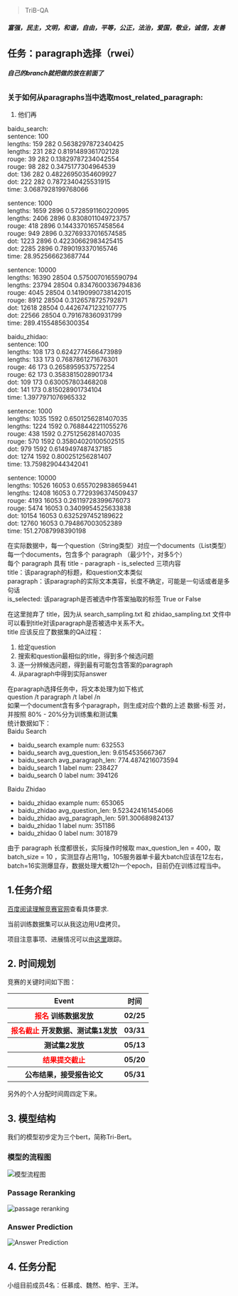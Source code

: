 > TriB-QA

###### **富强，民主，文明，和谐，自由，平等，公正，法治，爱国，敬业，诚信，友善**

## 任务：paragraph选择（rwei）
###### **自己的branch就把做的放在前面了**

### 关于如何从paragraphs当中选取most_related_paragraph:  
1. 他们再

baidu_search:  
sentence: 100  
lengths:  159 282 0.5638297872340425  
lengths:  231 282 0.8191489361702128  
rouge:  39 282 0.13829787234042554  
rouge:  98 282 0.3475177304964539  
dot:  136 282 0.48226950354609927  
dot:  222 282 0.7872340425531915  
time:  3.0687928199768066  
  
sentence: 1000  
lengths:  1659 2896 0.5728591160220995  
lengths:  2406 2896 0.8308011049723757  
rouge:  418 2896 0.14433701657458564  
rouge:  949 2896 0.32769337016574585  
dot:  1223 2896 0.42230662983425415  
dot:  2285 2896 0.7890193370165746  
time:  28.952566623687744  
  
sentence: 10000  
lengths:  16390 28504 0.5750070165590794  
lengths:  23794 28504 0.8347600336794836  
rouge:  4045 28504 0.14190990738142015  
rouge:  8912 28504 0.3126578725792871  
dot:  12618 28504 0.44267471232107775  
dot:  22566 28504 0.791678360931799  
time:  289.41554856300354  

baidu_zhidao:  
sentence: 100  
lengths:  108 173 0.6242774566473989  
lengths:  133 173 0.7687861271676301  
rouge:  46 173 0.2658959537572254  
rouge:  62 173 0.3583815028901734  
dot:  109 173 0.630057803468208  
dot:  141 173 0.815028901734104  
time:  1.3977971076965332  
  
sentence: 1000  
lengths:  1035 1592 0.6501256281407035  
lengths:  1224 1592 0.7688442211055276  
rouge:  438 1592 0.2751256281407035  
rouge:  570 1592 0.35804020100502515  
dot:  979 1592 0.6149497487437185  
dot:  1274 1592 0.800251256281407  
time:  13.759829044342041  
  
sentence: 10000  
lengths:  10526 16053 0.6557029838659441  
lengths:  12408 16053 0.7729396374509437  
rouge:  4193 16053 0.26119728399676073  
rouge:  5474 16053 0.3409954525633838  
dot:  10154 16053 0.6325297452189622  
dot:  12760 16053 0.794867003052389  
time:  151.27087998390198  
  
在实际数据中，每一个question（String类型）对应一个documents（List类型）  
每一个documents，包含多个 paragraph （最少1个，对多5个）  
每个 paragraph 具有 title - paragraph - is_selected 三项内容  
title：该paragraph的标题，和question文本类似  
paragraph：该paragraph的实际文本类容，长度不确定，可能是一句话或者是多句话  
is_selected: 该paragraph是否被选中作答案抽取的标签 True or False  

在这里抛弃了 title，因为从 search_sampling.txt 和 zhidao_sampling.txt 文件中可以看到title对该paragraph是否被选中关系不大。  
title 应该反应了数据集的QA过程：
1. 给定question
2. 搜索和question最相似的title，得到多个候选问题
3. 逐一分辨候选问题，得到最有可能包含答案的paragraph
4. 从paragraph中得到实际answer

在paragraph选择任务中，将文本处理为如下格式  
question /t paragraph /t label /n  
如果一个document含有多个paragraph，则生成对应个数的上述 数据-标签 对，并按照 80% - 20%分为训练集和测试集  
统计数据如下：  
Baidu Search
- baidu_search example num:  632553
- baidu_search avg_question_len:  9.6154535667367
- baidu_search avg_paragraph_len:  774.4874216073594
- baidu_search 1 label num:  238427
- baidu_search 0 label num:  394126

Baidu Zhidao
- baidu_zhidao example num:  653065
- baidu_zhidao avg_question_len:  9.523424161454066
- baidu_zhidao avg_paragraph_len:  591.300689824137
- baidu_zhidao 1 label num:  351186
- baidu_zhidao 0 label num:  301879

由于 paragraph 长度都很长，实际操作时候取 max_question_len = 400，取 batch_size = 10 ，实测显存占用11g，105服务器单卡最大batch应该在12左右，batch=16实测爆显存，数据处理大概12h一个epoch，目前仍在训练过程当中。


## 1.任务介绍

[百度阅读理解竞赛官网](http://lic2019.ccf.org.cn/read)查看具体要求.  

当前训练数据集可以从我这边用U盘拷贝。

项目注意事项、进展情况可以由[这里](https://github.com/trib-plan/TriB-QA/projects/1)跟踪。

## 2. 时间规划

竞赛的关键时间如下图：
    <table>
        <tr>
            <th>Event</th>
            <th>时间</th>
        </tr>
        <tr>
            <th><font color=red>报名</font> 训练数据发放</th>
            <th>02/25</th>
        </tr>
        <tr>
            <th><font color=red>报名截止</font> 开发数据、测试集1发放</th>
            <th>03/31</th>
        </tr>
        <tr>
            <th>测试集2发放</th>
            <th>05/13</th>
        </tr>
        <tr>
            <th><font color=red>结果提交截止</font></th>
            <th>05/20</th>
        </tr>
        <tr>
            <th>公布结果，接受报告论文
            <th>05/31</th>
        </tr>
    </table>

另外的个人分配时间周四定下来。

## 3. 模型结构

我们的模型初步定为三个bert，简称Tri-Bert。

### 模型的流程图
![模型流程图](http://d.hiphotos.baidu.com/image/%70%69%63/item/aec379310a55b319b8172d674da98226cffc1731.jpg)
### Passage Reranking
![passage reranking](http://f.hiphotos.baidu.com/image/%70%69%63/item/96dda144ad34598277664b8002f431adcbef8430.jpg)
### Answer Prediction
![Answer Prediction](http://f.hiphotos.baidu.com/image/%70%69%63/item/0bd162d9f2d3572c6cbe35ce8413632762d0c340.jpg)

## 4. 任务分配

小组目前成员4名：任慕成、魏然、柏宇、王洋。  





